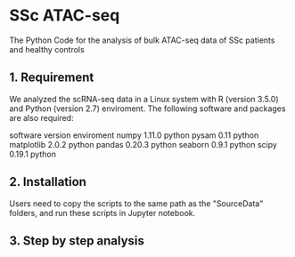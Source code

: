 # SSc ATAC-seq

The Python Code for the analysis of bulk ATAC-seq data of SSc patients and healthy controls

## 1. Requirement

We analyzed the scRNA-seq data in a Linux system with R (version 3.5.0) and Python (version 2.7) enviroment. The following software and packages are also required:

software	version	enviroment
numpy 1.11.0 python
pysam 0.11 python 
matplotlib 2.0.2 python 
pandas 0.20.3 python
seaborn 0.9.1 python
scipy 0.19.1 python

## 2. Installation

Users need to copy the scripts to the same path as the "SourceData" folders, and run these scripts in Jupyter notebook.

## 3. Step by step analysis


